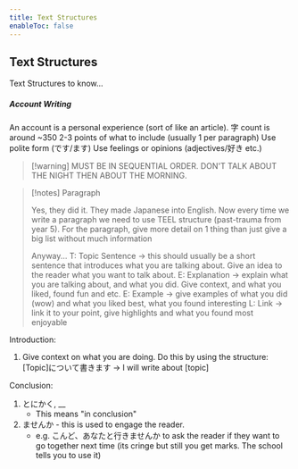 ```yaml
---
title: Text Structures
enableToc: false
---
```


## Text Structures
Text Structures to know...

##### Account Writing
An account is a personal experience (sort of like an article).
字 count is around ~350
2-3 points of what to include (usually 1 per paragraph)
Use polite form (です/ます)
Use feelings or opinions (adjectives/好き etc.)

> [!warning] MUST BE IN SEQUENTIAL ORDER. DON'T TALK ABOUT THE NIGHT THEN ABOUT THE MORNING.


> [!notes] Paragraph
> 
> Yes, they did it. They made Japanese into English. Now every time we write a paragraph we need to use TEEL structure (past-trauma from year 5). For the paragraph, give more detail on 1 thing than just give a big list without much information
> 
> Anyway...
> T: Topic Sentence -> this should usually be a short sentence that introduces what you are talking about. Give an idea to the reader what you want to talk about.
> E: Explanation -> explain what you are talking about, and what you did. Give context, and what you liked, found fun and etc. 
> E: Example -> give examples of what you did (wow) and what you liked best, what you found interesting
> L: Link -> link it to your point, give highlights and what you found most enjoyable

Introduction:
1. Give context on what you are doing. Do this by using the structure:
[Topic]について書きます -> I will write about [topic]

Conclusion:
1. とにかく, __
	- This means "in conclusion"
2. ませんか - this is used to engage the reader. 
	- e.g. こんど、あなたと行きませんか to ask the reader if they want to go together next time (its cringe but still you get marks. The school tells you to use it)

